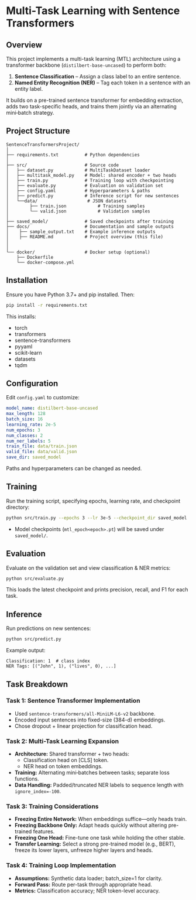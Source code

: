 # Multi-Task Learning with Sentence Transformers

## Overview
This project implements a multi-task learning (MTL) architecture using a transformer backbone (`distilbert-base-uncased`) to perform both:

1. **Sentence Classification** – Assign a class label to an entire sentence.
2. **Named Entity Recognition (NER)** – Tag each token in a sentence with an entity label.

It builds on a pre-trained sentence transformer for embedding extraction, adds two task-specific heads, and trains them jointly via an alternating mini‑batch strategy.

## Project Structure
```
SentenceTransformersProject/
│
├── requirements.txt          # Python dependencies               
│
├── src/                      # Source code
│   ├── dataset.py            # MultiTaskDataset loader
│   ├── multitask_model.py    # Model: shared encoder + two heads
│   ├── train.py              # Training loop with checkpointing
│   ├── evaluate.py           # Evaluation on validation set
│   ├── config.yaml           # Hyperparameters & paths
│   ├── predict.py            # Inference script for new sentences
│   └──data/                   # JSON datasets
│        ├── train.json            # Training samples
│        └── valid.json            # Validation samples
│
├── saved_model/              # Saved checkpoints after training
├── docs/                     # Documentation and sample outputs
│    ├── sample_output.txt    # Example inference outputs
│    ├── README.md            # Project overview (this file)
│
│
└── docker/                   # Docker setup (optional)
    ├── Dockerfile
    └── docker-compose.yml
```

## Installation
Ensure you have Python 3.7+ and pip installed. Then:
```bash
pip install -r requirements.txt
```  
This installs:
- torch
- transformers
- sentence-transformers
- pyyaml
- scikit-learn
- datasets
- tqdm

## Configuration
Edit `config.yaml` to customize:
```yaml
model_name: distilbert-base-uncased
max_length: 128
batch_size: 16
learning_rate: 2e-5
num_epochs: 3
num_classes: 2
num_ner_labels: 5
train_file: data/train.json
valid_file: data/valid.json
save_dir: saved_model
```  
Paths and hyperparameters can be changed as needed.

## Training
Run the training script, specifying epochs, learning rate, and checkpoint directory:
```bash
python src/train.py --epochs 3 --lr 3e-5 --checkpoint_dir saved_model
```  
- Model checkpoints (`mtl_epoch<epoch>.pt`) will be saved under `saved_model/`.

## Evaluation
Evaluate on the validation set and view classification & NER metrics:
```bash
python src/evaluate.py
```  
This loads the latest checkpoint and prints precision, recall, and F1 for each task.

## Inference
Run predictions on new sentences:
```bash
python src/predict.py
```  
Example output:
```
Classification: 1  # class index
NER Tags: [("John", 1), ("lives", 0), ...]
```

## Task Breakdown
### Task 1: Sentence Transformer Implementation
- Used `sentence-transformers/all-MiniLM-L6-v2` backbone.
- Encoded input sentences into fixed-size (384-d) embeddings.
- Chose dropout + linear projection for classification head.

### Task 2: Multi-Task Learning Expansion
- **Architecture:** Shared transformer + two heads:
  - Classification head on [CLS] token.
  - NER head on token embeddings.
- **Training:** Alternating mini‑batches between tasks; separate loss functions.
- **Data Handling:** Padded/truncated NER labels to sequence length with `ignore_index=-100`.

### Task 3: Training Considerations
- **Freezing Entire Network:** When embeddings suffice—only heads train.
- **Freezing Backbone Only:** Adapt heads quickly without altering pre-trained features.
- **Freezing One Head:** Fine-tune one task while holding the other stable.
- **Transfer Learning:** Select a strong pre-trained model (e.g., BERT), freeze its lower layers, unfreeze higher layers and heads.

### Task 4: Training Loop Implementation
- **Assumptions:** Synthetic data loader; batch_size=1 for clarity.
- **Forward Pass:** Route per-task through appropriate head.
- **Metrics:** Classification accuracy; NER token-level accuracy.

  

